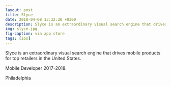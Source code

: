 ```yaml
---
layout: post
title: Slyce
date: 2018-04-08 13:32:20 +0300
description: Slyce is an extraordinary visual search engine that drives mobile products for top retailers in the United States.
img: slyce.jpg
fig-caption: via app store
tags: [ios]
---
```


Slyce is an extraordinary visual search engine that drives mobile products for top retailers in the United States.

Mobile Developer 2017-2018.

Philadelphia